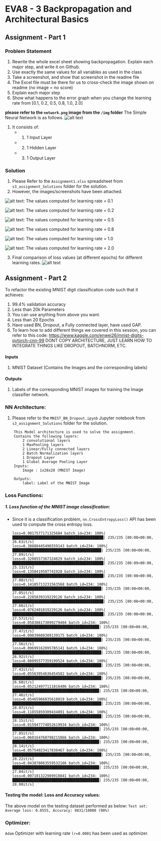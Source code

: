 # EVA8 - 3 Backpropagation and Architectural Basics

## Assignment - Part 1
### Problem Statement
1. Rewrite the whole excel sheet showing backpropagation. Explain each major step, and write it on Github. 
2. Use exactly the same values for all variables as used in the class
3. Take a screenshot, and show that screenshot in the readme file
4. The Excel file must be there for us to cross-check the image shown on readme (no image = no score)
5. Explain each major step
6. Show what happens to the error graph when you change the learning rate from [0.1, 0.2, 0.5, 0.8, 1.0, 2.0] 

__please refer to the ```network.png``` image from the ```/img``` folder__
The Simple Neural Network is as follows.
![alt text](/imgs/network.png) 
1. It consists of:
    - 1. 1 Input Layer
    - 2. 1 Hidden Layer
    - 3. 1 Output Layer



### Solution
1. Please Refer to the ```Assignment1.xlsx``` spreadsheet from ```s3_assignment_Solutions``` folder for the solution. 
2. However, the images/screenshots have been attached.

![alt text](/imgs/lr_0.1.png): The values computed for learning rate = 0.1

![alt text](/imgs/lr_0.2.png): The values computed for learning rate = 0.2

![alt text](/imgs/lr_0.5.png): The values computed for learning rate = 0.5

![alt text](/imgs/lr_0.8.png): The values computed for learning rate = 0.8

![alt text](/imgs/lr_1.0.png): The values computed for learning rate = 1.0

![alt text](/imgs/lr_2.0.png): The values computed for learning rate = 2.0


3. Final comparison of loss values (at different epochs) for different learning rates.
![alt text](/imgs/backprop_graph.png)



## Assignment - Part 2

To refactor the existing MNIST digit classification code such that it achieves:

1. 99.4% validation accuracy
2. Less than 20k Parameters
3. You can use anything from above you want. 
4. Less than 20 Epochs
5. Have used BN, Dropout, a Fully connected layer, have used GAP. 
6. To learn how to add different things we covered in this session, you can refer to this code: https://www.kaggle.com/enwei26/mnist-digits-pytorch-cnn-99 DONT COPY ARCHITECTURE, JUST LEARN HOW TO INTEGRATE THINGS LIKE DROPOUT, BATCHNORM, ETC.

#### Inputs
1. MNIST Dataset (Contains the Images and the corresponding labels)

#### Outputs
1. Labels of the corresponding MNIST images for training the Image classifier network.

### NN Architecture:
1. Please refer to the ```MNIST_BN_Dropout.ipynb``` Jupyter notebook from ```s3_assignment_Solutions``` folder for the solution.
```
    This Model architecture is used to solve the assignment.
    Contains the following layers:
        2 convolutional layers
        1 MaxPooling layers
        2 Linear/Fully connected layers
        2 Batch Normalization layers
        1 Dropout Layer
        1 Global Average Pooling Layer
    Inputs:
        Image : 1x28x28 (MNIST Image)
    
    Outputs:
        label: Label of the MNIST Image
```

### Loss Functions:
##### 1. Loss function of the MNIST image classification:
- Since it is a classification problem, ```nn.CrossEntropyLoss()``` API has been used to compute the cross entropy loss.

    ```
    loss=0.9017577171325684 batch_id=234: 100%|██████████████████████████████████████████| 235/235 [00:08<00:00, 26.63it/s]
    loss=0.38888445496559143 batch_id=234: 100%|█████████████████████████████████████████| 235/235 [00:08<00:00, 27.89it/s]
    loss=0.3208557367324829 batch_id=234: 100%|██████████████████████████████████████████| 235/235 [00:09<00:00, 25.13it/s]
    loss=0.1358419507741928 batch_id=234: 100%|██████████████████████████████████████████| 235/235 [00:08<00:00, 27.08it/s]
    loss=0.14185713231563568 batch_id=234: 100%|█████████████████████████████████████████| 235/235 [00:08<00:00, 27.05it/s]
    loss=0.2285839319229126 batch_id=234: 100%|██████████████████████████████████████████| 235/235 [00:08<00:00, 27.66it/s]
    loss=0.0762401819229126 batch_id=234: 100%|██████████████████████████████████████████| 235/235 [00:08<00:00, 27.57it/s]
    loss=0.058386173099279404 batch_id=234: 100%|████████████████████████████████████████| 235/235 [00:08<00:00, 27.47it/s]
    loss=0.09039608389139175 batch_id=234: 100%|█████████████████████████████████████████| 235/235 [00:08<00:00, 27.56it/s]
    loss=0.09699162095785141 batch_id=234: 100%|█████████████████████████████████████████| 235/235 [00:08<00:00, 26.92it/s]
    loss=0.08095577359199524 batch_id=234: 100%|█████████████████████████████████████████| 235/235 [00:08<00:00, 27.43it/s]
    loss=0.05563954636454582 batch_id=234: 100%|█████████████████████████████████████████| 235/235 [00:08<00:00, 26.60it/s]
    loss=0.052124977111816406 batch_id=234: 100%|████████████████████████████████████████| 235/235 [00:08<00:00, 27.46it/s]
    loss=0.05465966835618019 batch_id=234: 100%|█████████████████████████████████████████| 235/235 [00:08<00:00, 28.07it/s]
    loss=0.11855859309434891 batch_id=234: 100%|█████████████████████████████████████████| 235/235 [00:08<00:00, 28.15it/s]
    loss=0.015947774052619934 batch_id=234: 100%|████████████████████████████████████████| 235/235 [00:08<00:00, 27.85it/s]
    loss=0.060164760798215866 batch_id=234: 100%|████████████████████████████████████████| 235/235 [00:08<00:00, 28.14it/s]
    loss=0.05754023417830467 batch_id=234: 100%|█████████████████████████████████████████| 235/235 [00:08<00:00, 28.22it/s]
    loss=0.043878063559532166 batch_id=234: 100%|████████████████████████████████████████| 235/235 [00:08<00:00, 27.84it/s]
    loss=0.007101322989910841 batch_id=234: 100%|████████████████████████████████████████| 235/235 [00:08<00:00, 28.00it/s]
    ```
#### Testing the model: Loss and Accuracy values:
The above model on the testing dataset performed as below:
```Test set: Average loss: 0.0555, Accuracy: 9831/10000 (98%)```

### Optimizer:
```Adam``` Optimizer with learning rate ```lr=0.0001``` has been used as optimizer.


